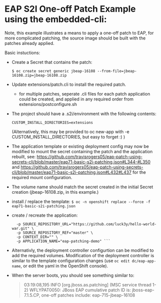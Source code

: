 EAP S2I One-off Patch Example using the embedded-cli:
===============

Note, this example illustrates a means to apply a one-off patch to EAP, for more complicated patching, the source image should be built with the patches already applied.

Basic instuctions: 

- Create a Secret that contains the patch:

  ```$ oc create secret generic jbeap-16108 --from-file=jbeap-16108.zip=jbeap-16108.zip```

- Update extensions/patch.cli to install the required patch.
   - for multiple patches, seperate .cli files for each patch application could be created, and applied in any required order from extensions/postconfigure.sh

- The project should have a .s2i/environment with the following contents:
    
    ```CUSTOM_INSTALL_DIRECTORIES=extensions```
  
  (Alternatively, this may be provided to oc new-app with -e CUSTOM_INSTALL_DIRECTORIES, but easy to forget :) )

- The application template or existing deployment config may now be modified to mount the secret containing the patch and the application rebuilt, see: https://github.com/travisrogers05/eap-patch-using-secrets-cli/blob/master/eap71-basic-s2i-patching.json#L344-#L350 and https://github.com/travisrogers05/eap-patch-using-secrets-cli/blob/master/eap71-basic-s2i-patching.json#L432#L437 for the required mount configuration. 

- The volume name should match the secret created in the initial Secret creation (jbeap-16108.zip, in this example.) 

- install / replace the template: 
   ``` $ oc -n openshift replace --force -f eap71-basic-s2i-patching.json ```

- create / recreate the application:
     ``` $ oc new-app --template=eap71-basic-s2i-patching \
       -p SOURCE_REPOSITORY_URL="https://github.com/luck3y/hello-world-war.git" \
       -p SOURCE_REPOSITORY_REF="master" \
       -p CONTEXT_DIR="" \
       -p APPLICATION_NAME="eap-patching-demo" ```
- Alternativly, the deployment controller configurtion can be modified to add the required volumes. Modification of the deployment controller is similar to the template configuration changes (use ```oc edit dc/eap-app-name```, or edit the yaml in the OpenShift console).

- When the server boots, you should see something similar to:
    > 03:19:08,195 INFO  [org.jboss.as.patching] (MSC service thread 1-2) WFLYPAT0050: JBoss EAP cumulative patch ID is: jboss-eap-7.1.5.CP, one-off patches include: eap-715-jbeap-16108
